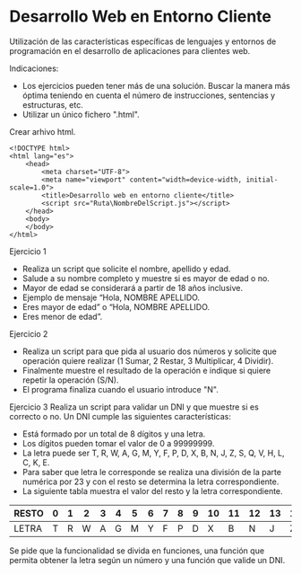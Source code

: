# Desarrollo Web en Entorno Cliente

Utilización de las características específicas de lenguajes y entornos de programación en el desarrollo de aplicaciones para clientes web.

Indicaciones:
- Los ejercicios pueden tener más de una solución.
Buscar la manera más óptima teniendo en cuenta el número de instrucciones, sentencias y estructuras, etc.
- Utilizar un único fichero ".html".

Crear arhivo html.
```
<!DOCTYPE html>
<html lang="es">
    <head>
        <meta charset="UTF-8">
        <meta name="viewport" content="width=device-width, initial-scale=1.0">
        <title>Desarrollo web en entorno cliente</title>
        <script src="Ruta\NombreDelScript.js"></script>
    </head>
    <body>
    </body>
</html>
```

Ejercicio 1
- Realiza un script que solicite el nombre, apellido y edad.
- Salude a su nombre completo y muestre si es mayor de edad o no.
- Mayor de edad se considerará a partir de 18 años inclusive.
- Ejemplo de mensaje “Hola, NOMBRE APELLIDO.
- Eres mayor de edad” o “Hola, NOMBRE APELLIDO.
- Eres menor de edad”.

Ejercicio 2
- Realiza un script para que pida al usuario dos números y solicite que operación quiere realizar (1 Sumar, 2 Restar, 3 Multiplicar, 4 Dividir). 
- Finalmente muestre el resultado de la operación e indique si quiere repetir la operación (S/N). 
- El programa finaliza cuando el usuario introduce "N".

Ejercicio 3
Realiza un script para validar un DNI y que muestre si es correcto o no. 
Un DNI cumple las siguientes características:
- Está formado por un total de 8 dígitos y una letra. 
- Los dígitos pueden tomar el valor de 0 a 99999999.
- La letra puede ser T, R, W, A, G, M, Y, F, P, D, X, B, N, J, Z, S, Q, V, H, L, C, K, E.
- Para saber que letra le corresponde se realiza una división de la parte numérica por 23 y con el resto se determina la letra correspondiente.
- La siguiente tabla muestra el valor del resto y la letra correspondiente.

| RESTO | 0 | 1 | 2 | 3 | 4 | 5 | 6 | 7 | 8 | 9 | 10 | 11 | 12 | 13 | 14 | 15 | 16 | 17 | 18 | 19 | 20 | 21 | 22 |
|-------|---|---|---|---|---|---|---|---|---|---|----|----|----|----|----|----|----|----|----|----|----|----|----|
| LETRA | T | R | W | A | G | M | Y | F | P | D | X  | B  | N  | J  | Z  | S  | Q  | V  | H  | L  | C  | K  | E  |

Se pide que la funcionalidad se divida en funciones, una función que permita obtener la letra según un número y una función que valide un DNI.

